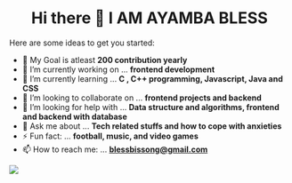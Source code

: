 <h1 style="text-align: center;">Hi there 👋 I AM AYAMBA BLESS</h1>
<!--
**AYAM-BLESS/AYAM-BLESS** is a ✨ _special_ ✨ repository because its `README.md` (this file) appears on your GitHub profile.
-->

Here are some ideas to get you started:
- 🎯 My Goal is atleast **200 contribution yearly**
- 🔭 I’m currently working on ... **frontend development**
- 🌱 I’m currently learning ... **C , C++ programming, Javascript, Java and CSS**
- 👯 I’m looking to collaborate on ... **frontend projects and backend**
- 🤔 I’m looking for help with ... **Data structure and algorithms, frontend and backend with database**
- 💬 Ask me about ... **Tech related stuffs and how to cope with anxieties**
- ⚡ Fun fact: ... **football, music, and video games**
- 📫 How to reach me: ... **blessbissong@gmail.com**


<a href="https://github.com/anuraghazra/github-readme-stats">
    <img src="https://github-readme-stats.vercel.app/api/top-langs/?username=AYAM-BLESS&theme=tokyonight&layout=compact&hide_border=true&langs_count=6"/>
</a>